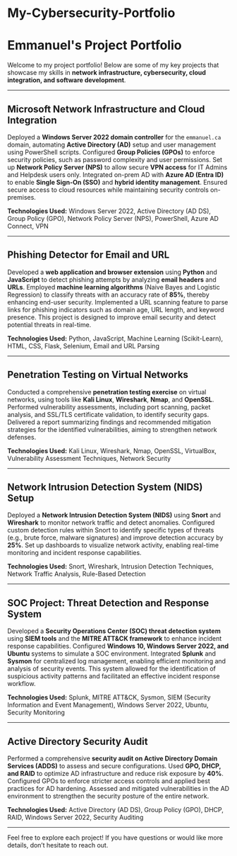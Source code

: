 # My-Cybersecurity-Portfolio

# Emmanuel's Project Portfolio

Welcome to my project portfolio! Below are some of my key projects that showcase my skills in **network infrastructure, cybersecurity, cloud integration, and software development**.

---

## **Microsoft Network Infrastructure and Cloud Integration**  
Deployed a **Windows Server 2022 domain controller** for the `emmanuel.ca` domain, automating **Active Directory (AD)** setup and user management using PowerShell scripts. Configured **Group Policies (GPOs)** to enforce security policies, such as password complexity and user permissions. Set up **Network Policy Server (NPS)** to allow secure **VPN access** for IT Admins and Helpdesk users only. Integrated on-prem AD with **Azure AD (Entra ID)** to enable **Single Sign-On (SSO)** and **hybrid identity management**. Ensured secure access to cloud resources while maintaining security controls on-premises.

**Technologies Used:** Windows Server 2022, Active Directory (AD DS), Group Policy (GPO), Network Policy Server (NPS), PowerShell, Azure AD Connect, VPN

---

## **Phishing Detector for Email and URL**  
Developed a **web application and browser extension** using **Python** and **JavaScript** to detect phishing attempts by analyzing **email headers** and **URLs**. Employed **machine learning algorithms** (Naive Bayes and Logistic Regression) to classify threats with an accuracy rate of **85%**, thereby enhancing end-user security. Implemented a URL scanning feature to parse links for phishing indicators such as domain age, URL length, and keyword presence. This project is designed to improve email security and detect potential threats in real-time.

**Technologies Used:** Python, JavaScript, Machine Learning (Scikit-Learn), HTML, CSS, Flask, Selenium, Email and URL Parsing

---

## **Penetration Testing on Virtual Networks**  
Conducted a comprehensive **penetration testing exercise** on virtual networks, using tools like **Kali Linux**, **Wireshark**, **Nmap**, and **OpenSSL**. Performed vulnerability assessments, including port scanning, packet analysis, and SSL/TLS certificate validation, to identify security gaps. Delivered a report summarizing findings and recommended mitigation strategies for the identified vulnerabilities, aiming to strengthen network defenses.

**Technologies Used:** Kali Linux, Wireshark, Nmap, OpenSSL, VirtualBox, Vulnerability Assessment Techniques, Network Security

---

## **Network Intrusion Detection System (NIDS) Setup**  
Deployed a **Network Intrusion Detection System (NIDS)** using **Snort** and **Wireshark** to monitor network traffic and detect anomalies. Configured custom detection rules within Snort to identify specific types of threats (e.g., brute force, malware signatures) and improve detection accuracy by **25%**. Set up dashboards to visualize network activity, enabling real-time monitoring and incident response capabilities.

**Technologies Used:** Snort, Wireshark, Intrusion Detection Techniques, Network Traffic Analysis, Rule-Based Detection

---

## **SOC Project: Threat Detection and Response System**  
Developed a **Security Operations Center (SOC) threat detection system** using **SIEM tools** and the **MITRE ATT&CK framework** to enhance incident response capabilities. Configured **Windows 10, Windows Server 2022, and Ubuntu** systems to simulate a SOC environment. Integrated **Splunk** and **Sysmon** for centralized log management, enabling efficient monitoring and analysis of security events. This system allowed for the identification of suspicious activity patterns and facilitated an effective incident response workflow.

**Technologies Used:** Splunk, MITRE ATT&CK, Sysmon, SIEM (Security Information and Event Management), Windows Server 2022, Ubuntu, Security Monitoring

---

## **Active Directory Security Audit**  
Performed a comprehensive **security audit on Active Directory Domain Services (ADDS)** to assess and secure configurations. Used **GPO, DHCP, and RAID** to optimize AD infrastructure and reduce risk exposure by **40%**. Configured GPOs to enforce stricter access controls and applied best practices for AD hardening. Assessed and mitigated vulnerabilities in the AD environment to strengthen the security posture of the entire network.

**Technologies Used:** Active Directory (AD DS), Group Policy (GPO), DHCP, RAID, Windows Server 2022, Security Auditing

---

Feel free to explore each project! If you have questions or would like more details, don’t hesitate to reach out.
